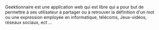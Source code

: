 Geektionnaire est une application web qui est libre qui a pour but de permettre à ses utilisateur à partager ou à retrouver la définition d'un mot ou une expression employée en informatique, télécoms, Jeux-vidéos, réseaux sociaux, ect ...
